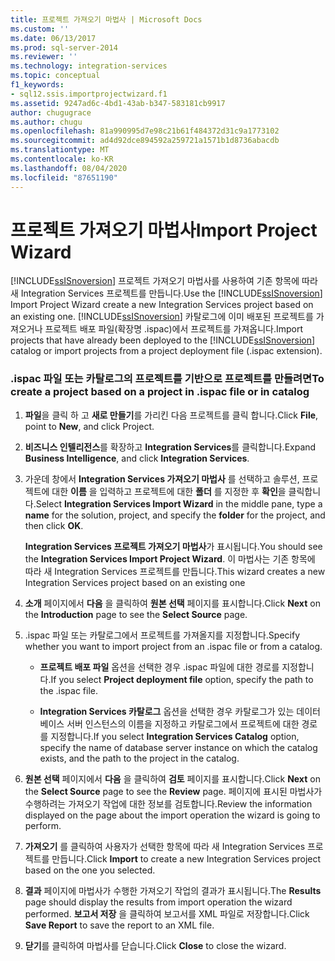 ```yaml
---
title: 프로젝트 가져오기 마법사 | Microsoft Docs
ms.custom: ''
ms.date: 06/13/2017
ms.prod: sql-server-2014
ms.reviewer: ''
ms.technology: integration-services
ms.topic: conceptual
f1_keywords:
- sql12.ssis.importprojectwizard.f1
ms.assetid: 9247ad6c-4bd1-43ab-b347-583181cb9917
author: chugugrace
ms.author: chugu
ms.openlocfilehash: 81a990995d7e98c21b61f484372d31c9a1773102
ms.sourcegitcommit: ad4d92dce894592a259721a1571b1d8736abacdb
ms.translationtype: MT
ms.contentlocale: ko-KR
ms.lasthandoff: 08/04/2020
ms.locfileid: "87651190"
---
```

# <a name="import-project-wizard"></a><span data-ttu-id="27392-102">프로젝트 가져오기 마법사</span><span class="sxs-lookup"><span data-stu-id="27392-102">Import Project Wizard</span></span>
  <span data-ttu-id="27392-103">[!INCLUDE[ssISnoversion](../includes/ssisnoversion-md.md)] 프로젝트 가져오기 마법사를 사용하여 기존 항목에 따라 새 Integration Services 프로젝트를 만듭니다.</span><span class="sxs-lookup"><span data-stu-id="27392-103">Use the [!INCLUDE[ssISnoversion](../includes/ssisnoversion-md.md)] Import Project Wizard create a new Integration Services project based on an existing one.</span></span> <span data-ttu-id="27392-104">[!INCLUDE[ssISnoversion](../includes/ssisnoversion-md.md)] 카탈로그에 이미 배포된 프로젝트를 가져오거나 프로젝트 배포 파일(확장명 .ispac)에서 프로젝트를 가져옵니다.</span><span class="sxs-lookup"><span data-stu-id="27392-104">Import projects that have already been deployed to the [!INCLUDE[ssISnoversion](../includes/ssisnoversion-md.md)] catalog or import projects from a project deployment file (.ispac extension).</span></span>  
  
### <a name="to-create-a-project-based-on-a-project-in-ispac-file-or-in-catalog"></a><span data-ttu-id="27392-105">.ispac 파일 또는 카탈로그의 프로젝트를 기반으로 프로젝트를 만들려면</span><span class="sxs-lookup"><span data-stu-id="27392-105">To create a project based on a project in .ispac file or in catalog</span></span>  
  
1.  <span data-ttu-id="27392-106">**파일**을 클릭 하 고 **새로 만들기**를 가리킨 다음 프로젝트를 클릭 합니다.</span><span class="sxs-lookup"><span data-stu-id="27392-106">Click **File**, point to **New**, and click Project.</span></span>  
  
2.  <span data-ttu-id="27392-107">**비즈니스 인텔리전스**를 확장하고 **Integration Services**를 클릭합니다.</span><span class="sxs-lookup"><span data-stu-id="27392-107">Expand **Business Intelligence**, and click **Integration Services**.</span></span>  
  
3.  <span data-ttu-id="27392-108">가운데 창에서 **Integration Services 가져오기 마법사** 를 선택하고 솔루션, 프로젝트에 대한 **이름** 을 입력하고 프로젝트에 대한 **폴더** 를 지정한 후 **확인**을 클릭합니다.</span><span class="sxs-lookup"><span data-stu-id="27392-108">Select **Integration Services Import Wizard** in the middle pane, type a **name** for the solution, project, and specify the **folder** for the project, and then click **OK**.</span></span>  
  
     <span data-ttu-id="27392-109">**Integration Services 프로젝트 가져오기 마법사**가 표시됩니다.</span><span class="sxs-lookup"><span data-stu-id="27392-109">You should see the **Integration Services Import Project Wizard**.</span></span> <span data-ttu-id="27392-110">이 마법사는 기존 항목에 따라 새 Integration Services 프로젝트를 만듭니다.</span><span class="sxs-lookup"><span data-stu-id="27392-110">This wizard creates a new Integration Services project based on an existing one</span></span>  
  
4.  <span data-ttu-id="27392-111">**소개** 페이지에서 **다음** 을 클릭하여 **원본 선택** 페이지를 표시합니다.</span><span class="sxs-lookup"><span data-stu-id="27392-111">Click **Next** on the **Introduction** page to see the **Select Source** page.</span></span>  
  
5.  <span data-ttu-id="27392-112">.ispac 파일 또는 카탈로그에서 프로젝트를 가져올지를 지정합니다.</span><span class="sxs-lookup"><span data-stu-id="27392-112">Specify whether you want to import project from an .ispac file or from a catalog.</span></span>  
  
    -   <span data-ttu-id="27392-113">**프로젝트 배포 파일** 옵션을 선택한 경우 .ispac 파일에 대한 경로를 지정합니다.</span><span class="sxs-lookup"><span data-stu-id="27392-113">If you select **Project deployment file** option, specify the path to the .ispac file.</span></span>  
  
    -   <span data-ttu-id="27392-114">**Integration Services 카탈로그** 옵션을 선택한 경우 카탈로그가 있는 데이터베이스 서버 인스턴스의 이름을 지정하고 카탈로그에서 프로젝트에 대한 경로를 지정합니다.</span><span class="sxs-lookup"><span data-stu-id="27392-114">If you select **Integration Services Catalog** option, specify the name of database server instance on which the catalog exists, and the path to the project in the catalog.</span></span>  
  
6.  <span data-ttu-id="27392-115">**원본 선택** 페이지에서 **다음** 을 클릭하여 **검토** 페이지를 표시합니다.</span><span class="sxs-lookup"><span data-stu-id="27392-115">Click **Next** on the **Select Source** page to see the **Review** page.</span></span> <span data-ttu-id="27392-116">페이지에 표시된 마법사가 수행하려는 가져오기 작업에 대한 정보를 검토합니다.</span><span class="sxs-lookup"><span data-stu-id="27392-116">Review the information displayed on the page about the import operation the wizard is going to perform.</span></span>  
  
7.  <span data-ttu-id="27392-117">**가져오기** 를 클릭하여 사용자가 선택한 항목에 따라 새 Integration Services 프로젝트를 만듭니다.</span><span class="sxs-lookup"><span data-stu-id="27392-117">Click **Import** to create a new Integration Services project based on the one you selected.</span></span>  
  
8.  <span data-ttu-id="27392-118">**결과** 페이지에 마법사가 수행한 가져오기 작업의 결과가 표시됩니다.</span><span class="sxs-lookup"><span data-stu-id="27392-118">The **Results** page should display the results from import operation the wizard performed.</span></span> <span data-ttu-id="27392-119">**보고서 저장** 을 클릭하여 보고서를 XML 파일로 저장합니다.</span><span class="sxs-lookup"><span data-stu-id="27392-119">Click **Save Report** to save the report to an XML file.</span></span>  
  
9. <span data-ttu-id="27392-120">**닫기**를 클릭하여 마법사를 닫습니다.</span><span class="sxs-lookup"><span data-stu-id="27392-120">Click **Close** to close the wizard.</span></span>  
  
  
